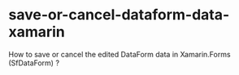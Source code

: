 # save-or-cancel-dataform-data-xamarin
How to save or cancel the edited DataForm data in Xamarin.Forms (SfDataForm) ?
